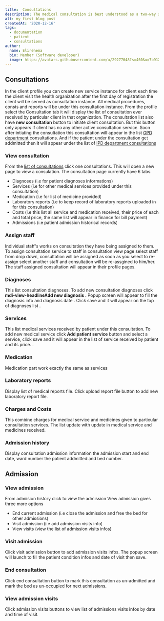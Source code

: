 ```yaml
---
title:  Consultations
description: The medical consultation is best understood as a two-way social interaction for a doctor to elicits information from the patient
alt: my first blog post
createdAt: '2020-12-16'
tags:
  - documentation
  - patient
  - consultations
author:
  name: Elirehema
  bio: Member (Software developer)
  image: https://avatars.githubusercontent.com/u/29277048?s=460&u=7b9129df86f037dc4fb021e22ecbf252f308e688&v=4
---
```



## Consultations 
In the client profile you can create new service instance for client each time the client visit the health organization after the first day of registration the client will be served as consultation instance. All medical procedures, consts and reports will be under this consultation instance. From the profile select the Consultation tab it will display the list of consultation ever received by particular client in that organization.   <c-image src="concultations.png" alt="Consultations list"></c-image>The consultation list also have  <strong class="button">new consultation</strong> button to initiate client consultation. But this button only appears if client has no any other active consultation service.  Soon after intiating the consultation this consultation will appear in the list  [OPD department](/docs/patients#opd-department) consultations. And if the patient under the consultation get addmitted then it will appear under the list of [IPD department consultations](/docs/patients#ipd-department) 

### View consultation
From the [list of consultations](/docs/patients#consultations) click one consultations. This will open a new page to view a consulation. 
  <c-image src="consultation.png" alt="View Consultation"></c-image> The consultation page currently have 6 tabs
- Diagnoses (i.e for patient diagnoses informations)
- Services (i.e for other medical services provided under this consultation)
- Medication (i.e for list of medicine provided)
- Laboratory reports (i.e to keep record of laboratory reports uploaded in for this consultation)
- Costs (i.e this list all service and medication received, their price of each and total price, the same list will appear in finance for bill payment)
- Admissions (i.e patient admission historical records)

### Assign staff
Individual staff's works on consultation they have being assigned to them. To assign consultation service to staff in consultation view page select staff from drop down, consultation will be assigned as soon as you select to re-assign select another staff and consultation will be re-assgined to him/her. 
<c-image src="assign_staff.png" alt="Assing consultation to staff"></c-image> The staff assigned consultation will appear in their profile pages.

### Diagnoses
This list consultation diagnoses. To add new consultation diagnoses click <strong class="button"><v-icon x-small color="white">mdi-view-headline</v-icon>Add new diagnosis</strong> . Popup screen will appear to fill the diagnosis info and diagnosis date <c-image src="diagnosis_form.png" alt="Add new diagnosis information"></c-image>. Click save and it will appear on the top of diagnoses list <c-image src="diagnoses-list.png" alt="Add new diagnosis information"></c-image>.

### Services
This list medical services received by patient under this consultation. To add new medical service click <strong class="button"> Add patient service</strong> button and select a service, click save and it will appear in the list of service received by patient and its price.
<c-image src="service-tab.png" alt="Consultation medical services"></c-image>.

### Medication 
Medication part work exactly the same as services

### Laboratory reports
Display list of medical reports file. <c-image src="laboratory_reports.png" alt="Laboratory reports"></c-image> Click upload report file button to add new laboratory report file.

### Charges and Costs
This combine charges for medical service and medicines given to particular consultation services. The list update with update in medical service and medicines received. <c-image src="consultation_consts.png" alt="Consultation charges cost"></c-image>

### Admission history
Display consultation admission information the admission start and end date, ward number the patient addmitted and bed number. 
<c-image src="admission-info.png" alt="Admission infos"></c-image>

## Admission
### View admission
From admiision history click to view the admission <c-image src="view_admission.png" alt="View admission "></c-image> View admission gives three more options
- End current admission (i.e close the admission and free the bed for other admissions)
-  Visit admission (i.e add admission visits info)
- View visits (view the list of admission visits infos)
### Visit admission
Click visit admission button to add admission visits infos. The popup screen will launch to fill the patient condition infos and date of visit then save.
### End consultation 
Click end consultation button to mark this consultation as un-admitted and mark the bed as un-occupied for next admissions.
### View admission visits
Click admission visits buttons to view list of admissions visits infos by date and time of visit. <c-image src="admission-visits.png" alt="Admission  visits"></c-image>

